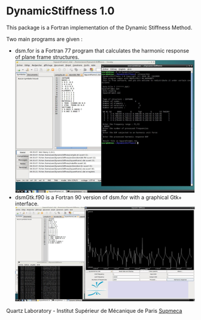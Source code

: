 # DynamicStiffness 1.0
This package is a Fortran implementation of the Dynamic Stiffness Method.

Two main programs are given :

* dsm.for is a Fortran 77 program that calculates the harmonic response of plane frame structures.
![dsm](dsm.jpg)
* dsmGtk.f90 is a Fortran 90 version of dsm.for with a graphical Gtk+ interface.
![dsmGtk](dsmGtk.jpg)

Quartz Laboratory - Institut Supérieur de Mécanique de Paris [Supmeca](https://www.supmeca.fr/)

